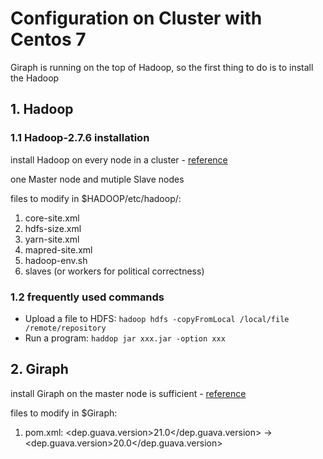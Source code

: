 # Configuration on Cluster with Centos 7

Giraph is running on the top of Hadoop, so the first thing to do is to install the Hadoop

## 1. Hadoop
### 1.1 Hadoop-2.7.6 installation 
install Hadoop on every node in a cluster - [reference](http://dblab.xmu.edu.cn/blog/1177-2/)

one Master node and mutiple Slave nodes

files to modify in $HADOOP/etc/hadoop/:
1. core-site.xml
2. hdfs-size.xml
3. yarn-site.xml
4. mapred-site.xml
5. hadoop-env.sh
6. slaves (or workers for political correctness)

### 1.2 frequently used commands
* Upload a file to HDFS: ```hadoop hdfs -copyFromLocal /local/file /remote/repository```
* Run a program: ```haddop jar xxx.jar -option xxx```


## 2. Giraph 

install Giraph on the master node is sufficient - [reference](https://blog.csdn.net/HNUPCJ/article/details/105812167)

files to modify in $Giraph:
1. pom.xml: <dep.guava.version>21.0</dep.guava.version>  ->   <dep.guava.version>20.0</dep.guava.version>
